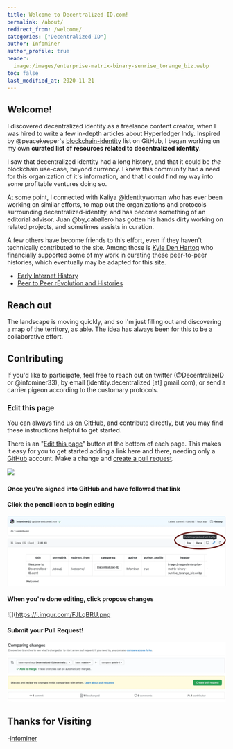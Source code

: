 ```yaml
---
title: Welcome to Decentralized-ID.com!
permalink: /about/
redirect_from: /welcome/
categories: ["Decentralized-ID"]
author: Infominer
author_profile: true
header: 
  image:/images/enterprise-matrix-binary-sunrise_torange_biz.webp
toc: false
last_modified_at: 2020-11-21
---
```


## Welcome! 

I discovered decentralized identity as a freelance content creator, when I was hired to write a few in-depth articles about Hyperledger Indy. Inspired by @peacekeeper's [blockchain-identity](https://github.com/peacekeeper/blockchain-identity/) list on GitHub, I began working on my own **curated list of resources related to decentralized identity**.

I saw that decentralized identity had a long history, and that it could be _the_ blockchain use-case, beyond currency. I knew this community had a need for this organization of it's information, and that I could find my way into some profitable ventures doing so.

At some point, I connected with Kaliya @identitywoman who has ever been working on similar efforts, to map out the organizations and protocols surrounding decentralized-identity, and has become something of an editorial advisor. Juan @by_caballero has gotten his hands dirty working on related projects, and sometimes assists in curation. 

A few others have become friends to this effort, even if they haven't technically contributed to the site. Among those is [Kyle Den Hartog](https://kyledenhartog.com/) who financially supported some of my work in curating these peer-to-peer histories, which eventually may be adapted for this site.

* [Early Internet History](https://bitcoinfo.xyz/history/early-internet/)
* [Peer to Peer rEvolution and Histories](https://bitcoinfo.xyz/peer-to-peer/)

## Reach out

The landscape is moving quickly, and so I'm just filling out and discovering a map of the territory, as able. The idea has always been for this to be a collaborative effort. 

## Contributing

If you'd like to participate, feel free to reach out on twitter (@DecentralizeID or @infominer33), by email (identity.decentralized [at] gmail.com), or send a carrier pigeon according to the customary protocols.

### Edit this page

You can always [find us on GitHub](https://github.com/Decentralized-ID/), and contribute directly, but you may find these instructions helpful to get started.

There is an "[Edit this page](https://github.com/Decentralized-ID/decentralized-id.github.io/blob/master/_posts/2020-01-10-welcome.md)" button at the bottom of each page. This makes it easy for you to get started adding a link here and there, needing only a [GitHub](https://github.com) account. Make a change and [create a pull request](https://docs.github.com/en/free-pro-team@latest/github/collaborating-with-issues-and-pull-requests/creating-a-pull-request).

![](https://i.imgur.com/fxdSpLM.png)

#### Once you're signed into GitHub and have followed that link 
#### Click the pencil icon to begin editing

![](/images/welcome.webp)

#### When you're done editing, click propose changes

![](https://i.imgur.com/FJLqBRU.png

#### Submit your Pull Request!

![](/images/pull-request.webp)

## Thanks for Visiting

-[infominer](https://infominer.xyz)